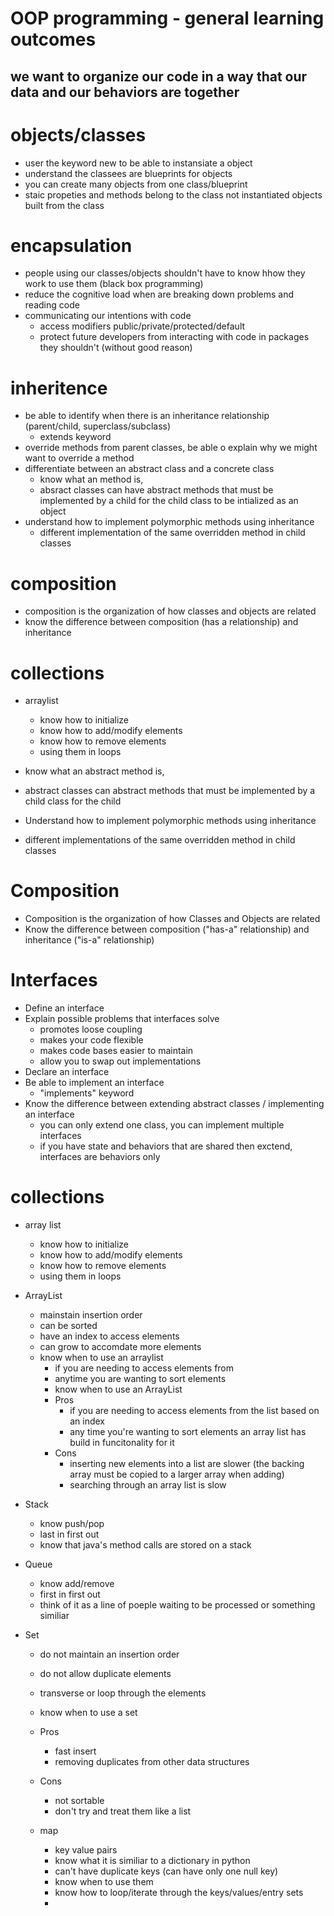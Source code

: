 # OOP programming - general learning outcomes
## we want to organize our code in a way that our data and our behaviors are together

# objects/classes
* user the keyword new to be able to instansiate a object
* understand the classees are blueprints for objects
* you can create many objects from one class/blueprint
* staic propeties and methods belong to the class not instantiated objects built from the class

# encapsulation
* people using our classes/objects shouldn't have to know hhow they work to use them (black box programming)
* reduce the cognitive load when are breaking down problems and reading code
* communicating our intentions with code
  * access modifiers public/private/protected/default
  * protect future developers from interacting with code in packages they shouldn't (without good reason)

# inheritence
* be able to identify when there is an inheritance relationship (parent/child, superclass/subclass)
    * extends keyword
* override methods from parent classes, be able o explain why we might want to override a method 
* differentiate between an abstract class and a concrete class
    * know what an method is, 
    * absract classes can have abstract methods that must be implemented by a child for the child class to be intialized as an object
* understand how to implement polymorphic methods using inheritance 
    * different implementation of the same overridden method in child classes

# composition
* composition is the organization of how classes and objects are related
* know the difference between composition (has a relationship) and inheritance

# collections
* arraylist
    * know how to initialize 
    * know how to add/modify elements
    * know how to remove elements
    * using them in loops

* know what an abstract method is,
* abstract classes can abstract methods that must be implemented by a child class for the child
* Understand how to implement polymorphic methods using inheritance
* different implementations of the same overridden method in child classes

# Composition
* Composition is the organization of how Classes and Objects are related
* Know the difference between composition ("has-a" relationship) and inheritance ("is-a" relationship)

# Interfaces
* Define an interface
* Explain possible problems that interfaces solve
  * promotes loose coupling
  * makes your code flexible
  * makes code bases easier to maintain
  * allow you to swap out implementations
* Declare an interface
* Be able to implement an interface
  * "implements" keyword
* Know the difference between extending abstract classes / implementing an interface
  * you can only extend one class, you can implement multiple interfaces
  *  if you have state and behaviors that are shared then exctend, interfaces are behaviors only
  
# collections
* array list
  * know how to initialize
  * know how to add/modify elements
  * know how to remove elements
  * using them in loops
  
* ArrayList
  * mainstain insertion order
  * can be sorted
  * have an index to access elements
  * can grow to accomdate more elements
  * know when to use an arraylist
    * if you are needing to access elements from 
    * anytime you are wanting to sort elements
    * know when to use an ArrayList
    * Pros
      * if you are needing to access elements from the list based on an index
      * any time you're wanting to sort elements an array list has build in funcitonality for it
    * Cons
      * inserting new elements into a list are slower (the backing array must be copied to a larger array when adding)
      * searching through an array list is slow
    
* Stack
  * know push/pop
  * last in first out
  * know that java's method calls are stored on a stack
  
* Queue
  * know add/remove
  * first in first out
  * think of it as a line of poeple waiting to be processed or something similiar

* Set
  * do not maintain an insertion order
  * do not allow duplicate elements
  * transverse or loop through the elements
  * know when to use a set
  * Pros
    * fast insert
    * removing duplicates from other data structures
  * Cons
    * not sortable
    * don't try and treat them like a list
    
  * map
    * key value pairs
    * know what it is similiar to a dictionary in python
    * can't have duplicate keys (can have only one null key)
    * know when to use them
    * know how to loop/iterate through the keys/values/entry sets
    * 
  
